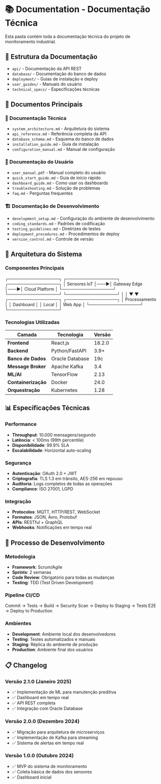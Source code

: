 # 📚 Documentation - Documentação Técnica

Esta pasta contém toda a documentação técnica do projeto de monitoramento industrial.

## 📁 Estrutura da Documentação

- `api/` - Documentação da API REST
- `database/` - Documentação do banco de dados
- `deployment/` - Guias de instalação e deploy
- `user_guides/` - Manuais do usuário
- `technical_specs/` - Especificações técnicas

## 📖 Documentos Principais

### 🔧 Documentação Técnica
- `system_architecture.md` - Arquitetura do sistema
- `api_reference.md` - Referência completa da API
- `database_schema.md` - Esquema do banco de dados
- `installation_guide.md` - Guia de instalação
- `configuration_manual.md` - Manual de configuração

### 👥 Documentação do Usuário
- `user_manual.pdf` - Manual completo do usuário
- `quick_start_guide.md` - Guia de início rápido
- `dashboard_guide.md` - Como usar os dashboards
- `troubleshooting.md` - Solução de problemas
- `faq.md` - Perguntas frequentes

### 🏗️ Documentação de Desenvolvimento
- `development_setup.md` - Configuração do ambiente de desenvolvimento
- `coding_standards.md` - Padrões de codificação
- `testing_guidelines.md` - Diretrizes de testes
- `deployment_procedures.md` - Procedimentos de deploy
- `version_control.md` - Controle de versão

## 🎯 Arquitetura do Sistema

### Componentes Principais

┌─────────────────┐ ┌─────────────────┐ ┌─────────────────┐ │ Sensores IoT │───▶│ Gateway Edge │───▶│ Cloud Platform │ └─────────────────┘ └─────────────────┘ └─────────────────┘ │ │ ▼ ▼ ┌─────────────────┐ ┌─────────────────┐ │ Processamento │ │ Dashboard │ │ Local │ │ Web App │ └─────────────────┘ └─────────────────┘


### Tecnologias Utilizadas

| Camada | Tecnologia | Versão |
|--------|------------|--------|
| **Frontend** | React.js | 18.2.0 |
| **Backend** | Python/FastAPI | 3.9+ |
| **Banco de Dados** | Oracle Database | 19c |
| **Message Broker** | Apache Kafka | 3.4 |
| **ML/AI** | TensorFlow | 2.13 |
| **Containerização** | Docker | 24.0 |
| **Orquestração** | Kubernetes | 1.28 |

## 📊 Especificações Técnicas

### Performance
- **Throughput**: 10.000 mensagens/segundo
- **Latência**: < 100ms (99th percentile)
- **Disponibilidade**: 99.9% SLA
- **Escalabilidade**: Horizontal auto-scaling

### Segurança
- **Autenticação**: OAuth 2.0 + JWT
- **Criptografia**: TLS 1.3 em trânsito, AES-256 em repouso
- **Auditoria**: Logs completos de todas as operações
- **Compliance**: ISO 27001, LGPD

### Integração
- **Protocolos**: MQTT, HTTP/REST, WebSocket
- **Formatos**: JSON, Avro, Protobuf
- **APIs**: RESTful + GraphQL
- **Webhooks**: Notificações em tempo real

## 🔄 Processo de Desenvolvimento

### Metodologia
- **Framework**: Scrum/Agile
- **Sprints**: 2 semanas
- **Code Review**: Obrigatório para todas as mudanças
- **Testing**: TDD (Test Driven Development)

### Pipeline CI/CD
Commit → Tests → Build → Security Scan → Deploy to Staging → Tests E2E → Deploy to Production


### Ambientes
- **Development**: Ambiente local dos desenvolvedores
- **Testing**: Testes automatizados e manuais
- **Staging**: Réplica do ambiente de produção
- **Production**: Ambiente final dos usuários


## 📋 Changelog

### Versão 2.1.0 (Janeiro 2025)
- ✅ Implementação de ML para manutenção preditiva
- ✅ Dashboard em tempo real
- ✅ API REST completa
- ✅ Integração com Oracle Database

### Versão 2.0.0 (Dezembro 2024)
- ✅ Migração para arquitetura de microserviços
- ✅ Implementação de Kafka para streaming
- ✅ Sistema de alertas em tempo real

### Versão 1.0.0 (Outubro 2024)
- ✅ MVP do sistema de monitoramento
- ✅ Coleta básica de dados dos sensores
- ✅ Dashboard inicial

